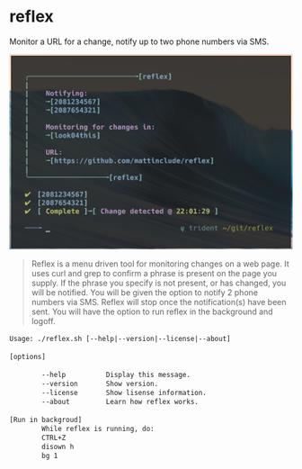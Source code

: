 # reflex
Monitor a URL for a change, notify up to two phone numbers via SMS.

![reflex](./reflex.png)

> Reflex is a menu driven tool for monitoring changes on a web page.
> It uses curl and grep to confirm a phrase is present on the page you supply.
> If the phrase you specify is not present, or has changed, you will be notified.
> You will be given the option to notify 2 phone numbers via SMS.
> Reflex will stop once the notification(s) have been sent.
> You will have the option to run reflex in the background and logoff.

    Usage: ./reflex.sh [--help|--version|--license|--about]

    [options]

            --help          Display this message.
            --version       Show version.
            --license       Show lisense information.
            --about         Learn how reflex works.

    [Run in backgroud]
            While reflex is running, do:
            CTRL+Z
            disown h
            bg 1
